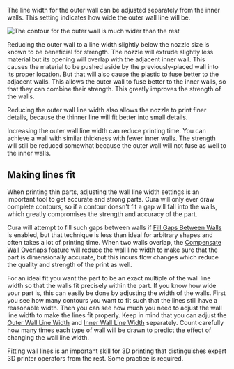 The line width for the outer wall can be adjusted separately from the inner walls. This setting indicates how wide the outer wall line will be.

![The contour for the outer wall is much wider than the rest](wall_line_width_0.png)

Reducing the outer wall to a line width slightly below the nozzle size is known to be beneficial for strength. The nozzle will extrude slightly less material but its opening will overlap with the adjacent inner wall. This causes the material to be pushed aside by the previously-placed wall into its proper location. But that will also cause the plastic to fuse better to the adjacent walls. This allows the outer wall to fuse better to the inner walls, so that they can combine their strength. This greatly improves the strength of the walls.

Reducing the outer wall line width also allows the nozzle to print finer details, because the thinner line will fit better into small details.

Increasing the outer wall line width can reduce printing time. You can achieve a wall with similar thickness with fewer inner walls. The strength will still be reduced somewhat because the outer wall will not fuse as well to the inner walls.

Making lines fit
----
When printing thin parts, adjusting the wall line width settings is an important tool to get accurate and strong parts. Cura will only ever draw complete contours, so if a contour doesn't fit a gap will fall into the walls, which greatly compromises the strength and accuracy of the part.

Cura will attempt to fill such gaps between walls if [Fill Gaps Between Walls](fill_perimeter_gaps) is enabled, but that technique is less than ideal for arbitrary shapes and often takes a lot of printing time. When two walls overlap, the [Compensate Wall Overlaps](travel_compensate_overlapping_walls_enabled) feature will reduce the wall line width to make sure that the part is dimensionally accurate, but this incurs flow changes which reduce the quality and strength of the print as well.

For an ideal fit you want the part to be an exact multiple of the wall line width so that the walls fit precisely within the part. If you know how wide your part is, this can easily be done by adjusting the width of the walls. First you see how many contours you want to fit such that the lines still have a reasonable width. Then you can see how much you need to adjust the wall line width to make the lines fit properly. Keep in mind that you can adjust the [Outer Wall Line Width](wall_line_width_0) and [Inner Wall Line Width](wall_line_width_x) separately. Count carefully how many times each type of wall will be drawn to predict the effect of changing the wall line width.

Fitting wall lines is an important skill for 3D printing that distinguishes expert 3D printer operators from the rest. Some practice is required.